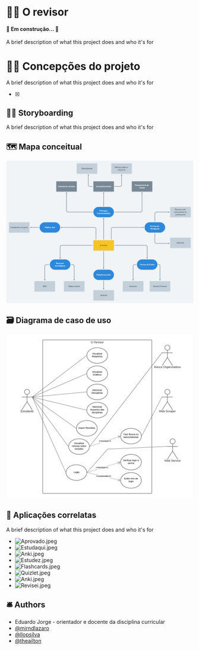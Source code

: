 # 👨‍🔬 O revisor
<h4 align="left"> 
	🚧 Em construção...  🚧
</h4>

A brief description of what this project does and who it's for

# 👨‍🔬 Concepções do projeto

A brief description of what this project does and who it's for

- [x] 

## 👨‍🎨 Storyboarding

A brief description of what this project does and who it's for

## 🗺 Mapa conceitual

![Mapa conceitual](https://github.com/mirndlazaro/o-revisor/blob/main/diagramas/MC.png "Mapa conceitual")

## 🗃 Diagrama de caso de uso

![Diagrama de caso de uso](https://github.com/mirndlazaro/o-revisor/blob/main/diagramas/DCU.png "Diagrama de caso de uso")

## 🎏 Aplicações correlatas

A brief description of what this project does and who it's for

* ![Aprovado.jpeg](https://github.com/mirndlazaro/o-revisor/blob/main/Aprovado.jpeg")
* ![Estudaqui.jpeg](https://github.com/mirndlazaro/o-revisor/blob/main/Estudaqui.jpeg")
* ![Anki.jpeg](https://github.com/mirndlazaro/o-revisor/blob/main/Anki.jpeg")
* ![Estudez.jpeg](https://github.com/mirndlazaro/o-revisor/blob/main/Estudez.jpeg")
* ![Flashcards.jpeg](https://github.com/mirndlazaro/o-revisor/blob/main/Flashcards.jpeg")
* ![Quizlet.jpeg](https://github.com/mirndlazaro/o-revisor/blob/main/Quizlet.jpeg")
* ![Anki.jpeg](https://github.com/mirndlazaro/o-revisor/blob/main/Anki.jpeg")
* ![Revisei.jpeg](https://github.com/mirndlazaro/o-revisor/blob/main/Revisei.jpeg")

## 🛎 Authors

- Eduardo Jorge - orientador e docente da disciplina curricular
- [@mirndlazaro](https://github.com/mirndlazaro)
- [@llopsilva](https://github.com/llopsilva)
- [@theailton](https://github.com/theailton)
